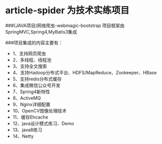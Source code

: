 # article-spider 为技术实练项目
###(JAVA项目)网络爬虫-webmagic-bootstrap
项目框架由SpringMVC,Spring4,MyBatis3集成

###项目集成的内容主要有：
* 1、支持网页爬虫
* 2、多线程、线程池
* 3、支持全文搜索
* 4、支持Hadoop分布式平台、HDFS/MapReduce、Zookeeper、HBase
* 5、支持redis分布式缓存
* 6、集成微信公众号开发
* 7、Spring4新特性
* 8、ActiveMQ
* 9、Nginx详细配置
* 10、OpenCV图像处理技术
* 11、缓存Ehcache
* 12、java设计模式练习、Demo
* 13、java8练习
* 14、Netty